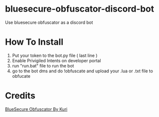 # bluesecure-obfuscator-discord-bot
Use bluesecure obfuscator as a discord bot

<h1>How To Install</h1>

1. Put your token to the bot.py file ( last line )
2. Enable Privigiled Intents on developer portal
3. run "run.bat" file to run the bot
4. go to the bot dms and do !obfuscate and upload your .lua or .txt file to obfucate

<h1> Credits </h1>

<a href="https://github.com/KuriWasTaken/blueSecure">BlueSecure Obfuscator By Kuri<a>
